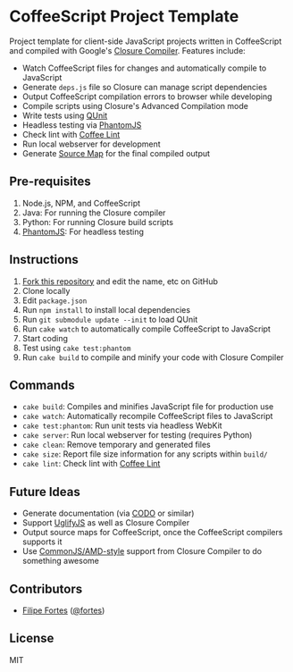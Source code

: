 # CoffeeScript Project Template

Project template for client-side JavaScript projects written in CoffeeScript and compiled with Google's [Closure Compiler](http://code.google.com/closure/compiler/). Features include:

* Watch CoffeeScript files for changes and automatically compile to JavaScript
* Generate `deps.js` file so Closure can manage script dependencies
* Output CoffeeScript compilation errors to browser while developing
* Compile scripts using Closure's Advanced Compilation mode
* Write tests using [QUnit](http://docs.jquery.com/QUnit)
* Headless testing via [PhantomJS](http://phantomjs.org/)
* Check lint with [Coffee Lint](http://www.coffeelint.org/)
* Run local webserver for development
* Generate [Source Map](http://www.html5rocks.com/en/tutorials/developertools/sourcemaps/) for the final compiled output

## Pre-requisites

1. Node.js, NPM, and CoffeeScript
2. Java: For running the Closure compiler
3. Python: For running Closure build scripts
4. [PhantomJS](http://phantomjs.org/): For headless testing

## Instructions

1. [Fork this repository](http://help.github.com/fork-a-repo/) and edit the name, etc on GitHub
2. Clone locally
3. Edit `package.json`
4. Run `npm install` to install local dependencies
5. Run `git submodule update --init` to load QUnit
6. Run `cake watch` to automatically compile CoffeeScript to JavaScript
7. Start coding
8. Test using `cake test:phantom`
9. Run `cake build` to compile and minify your code with Closure Compiler

## Commands

* `cake build`: Compiles and minifies JavaScript file for production use
* `cake watch`: Automatically recompile CoffeeScript files to JavaScript
* `cake test:phantom`: Run unit tests via headless WebKit
* `cake server`: Run local webserver for testing (requires Python)
* `cake clean`: Remove temporary and generated files
* `cake size`: Report file size information for any scripts within `build/`
* `cake lint`: Check lint with [Coffee Lint](http://www.coffeelint.org/)

## Future Ideas

* Generate documentation (via [CODO](http://netzpirat.github.com/codo/) or similar)
* Support [UglifyJS](https://github.com/mishoo/UglifyJS) as well as Closure Compiler
* Output source maps for CoffeeScript, once the CoffeeScript compilers supports it
* Use [CommonJS/AMD-style](http://www.nonblocking.io/2011/12/experimental-support-for-common-js-and.html) support from Closure Compiler to do something awesome

## Contributors

* [Filipe Fortes](http://www.fortes.com) ([@fortes](http://twitter.com/fortes))

## License

MIT
